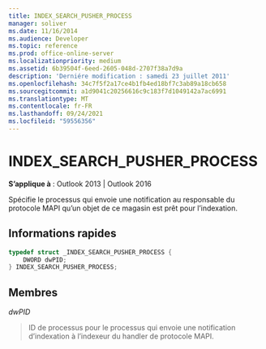 ```yaml
---
title: INDEX_SEARCH_PUSHER_PROCESS
manager: soliver
ms.date: 11/16/2014
ms.audience: Developer
ms.topic: reference
ms.prod: office-online-server
ms.localizationpriority: medium
ms.assetid: 6b39504f-6eed-2605-048d-2707f38a7d9a
description: 'Derniére modification : samedi 23 juillet 2011'
ms.openlocfilehash: 34c7f5f2a17ce4b1fb4ed18bf7c3ab89a18cb658
ms.sourcegitcommit: a1d9041c20256616c9c183f7d1049142a7ac6991
ms.translationtype: MT
ms.contentlocale: fr-FR
ms.lasthandoff: 09/24/2021
ms.locfileid: "59556356"
---
```

# <a name="index_search_pusher_process"></a>INDEX_SEARCH_PUSHER_PROCESS

  
  
**S’applique à** : Outlook 2013 | Outlook 2016 
  
Spécifie le processus qui envoie une notification au responsable du protocole MAPI qu’un objet de ce magasin est prêt pour l’indexation.
  
## <a name="quick-info"></a>Informations rapides

```cpp
typedef struct _INDEX_SEARCH_PUSHER_PROCESS {  
    DWORD dwPID;  
} INDEX_SEARCH_PUSHER_PROCESS; 
```

## <a name="members"></a>Membres

 *dwPID* 
  
>  ID de processus pour le processus qui envoie une notification d’indexation à l’indexeur du handler de protocole MAPI. 
    

